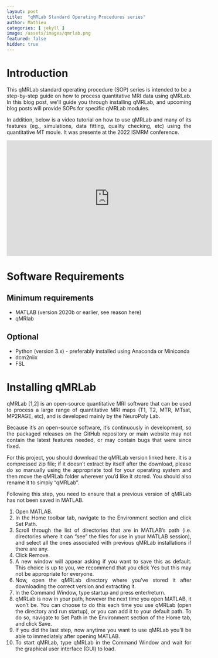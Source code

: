 ```yaml
---
layout: post
title:  "qMRLab Standard Operating Procedures series"
author: Mathieu
categories: [ jekyll ]
image: /assets/images/qmrlab.png
featured: false
hidden: true
---
```


<div style="text-align: justify"> 

<h1>Introduction</h1>

<p>

This qMRLab standard operating procedure (SOP) series is intended to be a step-by-step guide on how to process quantitative MRI data using qMRLab. In this blog post, we'll guide you through installing qMRLab, and upcoming blog posts will provide SOPs for specific qMRLab modules.

</p>

<p>
In addition, below is a video tutorial on how to use qMRLab and many of its features (eg., simulations, data fitting, quality checking, etc) using the quantitative MT moule. It was presente at the 2022 ISMRM conference.
</p>

<iframe width="560" height="315" src="https://www.youtube.com/embed/V3LMOTuwMs4?si=PCu_QiKMwt-3Zv1f" title="YouTube video player" frameborder="0" allow="accelerometer; autoplay; clipboard-write; encrypted-media; gyroscope; picture-in-picture; web-share" referrerpolicy="strict-origin-when-cross-origin" allowfullscreen></iframe>

<h1>Software Requirements</h1>

<h2>Minimum requirements</h2>
<ul>
    <li>MATLAB (version 2020b or earlier, see reason here)</li>
    <li>qMRlab</li>
</ul>

<h2>Optional</h2>
<ul>
    <li>Python (version 3.x) - preferably installed using Anaconda or Miniconda</li>
    <li>dcm2niix</li>
    <li>FSL</li>
</ul>


<h1>Installing qMRLab</h1>

<p>
qMRLab [1,2] is an open-source quantitative MRI software that can be used to process a large range of quantitative MRI maps (T1, T2, MTR, MTsat, MP2RAGE, etc), and is developed mainly by the NeuroPoly Lab.
</p>

<p>
Because it’s an open-source software, it’s continuously in development, so the packaged releases on the GitHub repository or main website may not contain the latest features needed, or may contain bugs that were since fixed.
</p>

<p>
For this project, you should download the qMRLab version linked here. It is a compressed zip file; if it doesn’t extract by itself after the download, please do so manually using the appropriate tool for your operating system and then move the qMRLab folder wherever you’d like it stored. You should also rename it to simply “qMRLab”.
</p>

<p>
Following this step, you need to ensure that a previous version of qMRLab has not been saved in MATLAB. 
</p>

<ol>
    <li>Open MATLAB.</li>
    <li>In the Home toolbar tab, navigate to the Environment section and click Set Path.</li>
    <li>Scroll through the list of directories that are in MATLAB’s path (i.e. directories where it can “see” the files for use in your MATLAB session), and select all the ones associated with previous qMRLab installations if there are any.</li>
    <li>Click Remove.</li>
    <li>A new window will appear asking if you want to save this as default. This choice is up to you, we recommend that you click Yes but this may not be appropriate for everyone.</li>
    <li>Now, open the qMRLab directory where you’ve stored it after downloading the correct version and extracting it.</li>
    <li>In the Command Window, type startup and press enter/return.</li>
    <li>qMRLab is now in your path, however the next time you open MATLAB, it won’t be. You can choose to do this each time you use qMRLab (open the directory and run startup), or you can add it to your default path. To do so, navigate to Set Path in the Environment section of the Home tab, and click Save.</li>
    <li>If you did the last step, now anytime you want to use qMRLab you’ll be able to immediately after opening MATLAB.</li>
    <li>To start qMRLab, type qMRLab in the Command Window and wait for the graphical user interface (GUI) to load.</li>
</ol>

</div> 
